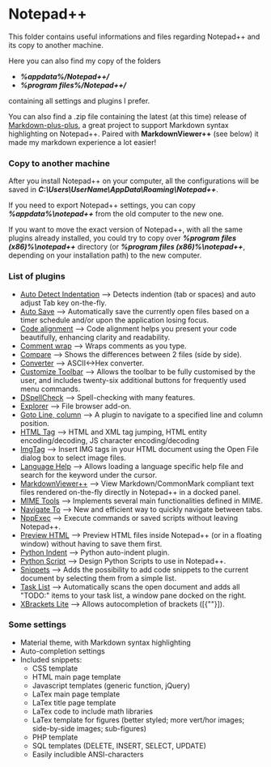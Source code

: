 # Notepad++

This folder contains useful informations and files regarding Notepad++ and its
copy to another machine.

Here you can also find my copy of the folders
- ***%appdata%/Notepad++/***
- ***%program files%/Notepad++/***

containing all settings and plugins I prefer.

You can also find a .zip file containing the latest (at this time) release of 
[Markdown-plus-plus](https://github.com/Edditoria/markdown-plus-plus), a great
project to support Markdown syntax highlighting on Notepad++. Paired with
 **MarkdownViewer++** (see below) it made my markdown experience a lot easier!

### Copy to another machine
After you install Notepad++ on your computer, all the configurations will be
 saved in ***C:\Users\UserName\AppData\Roaming\Notepad++***.

If you need to export Notepad++ settings, you can copy ***%appdata%\notepad++***
 from the old computer to the new one.

If you want to move the exact version of Notepad++, with all the same plugins
 already installed, you could try to copy over ***%program files (x86)%\notepad++***
directory (or ***%program files (x86)%\notepad++***, depending on your installation 
path) to the new computer.


### List of plugins
- [Auto Detect Indentation](https://github.com/Chocobo1/nppAutoDetectIndent) --> 
Detects indention (tab or spaces) and auto adjust Tab key on-the-fly.
- [Auto Save](https://github.com/francostellari/NppPlugins/tree/main/AutoSave) -->
Automatically save the currently open files based on a timer schedule and/or upon the application losing focus.
- [Code alignment](https://github.com/cpmcgrath/codealignment) -->
Code alignment helps you present your code beautifully, enhancing clarity and readability.
- [Comment wrap](https://sourceforge.net/projects/kered13-notepad-plugins/) -->
Wraps comments as you type.
- [Compare](https://github.com/pnedev/compare-plugin) -->
Shows the differences between 2 files (side by side).
- [Converter](https://github.com/npp-plugins/converter/) -->
ASCII<->Hex converter.
- [Customize Toolbar](https://sourceforge.net/projects/npp-customize) -->
Allows the toolbar to be fully customised by the user, and includes twenty-six additional buttons for frequently used menu commands.
- [DSpellCheck](https://github.com/Predelnik/DSpellCheck) -->
Spell-checking with many features.
- [Explorer](https://github.com/oviradoi/npp-explorer-plugin) -->
File browser add-on.
- [Goto Line, column](https://github.com/shriprem/Goto-Line-Col-NPP-Plugin) -->
A plugin to navigate to a specified line and column position.
- [HTML Tag](https://fossil.2of4.net/npp_htmltag/) -->
HTML and XML tag jumping, HTML entity encoding/decoding, JS character encoding/decoding
- [ImgTag](https://sourceforge.net/projects/imgtag/) -->
Insert IMG tags in your HTML document using the Open File dialog box to select image files.
- [Language Help](https://github.com/francostellari/NppPlugins/tree/main/LanguageHelp) -->
Allows loading a language specific help file and search for the keyword under the cursor.
- [MarkdownViewer++](https://nea.github.io/MarkdownViewerPlusPlus/) -->
View Markdown/CommonMark compliant text files rendered on-the-fly directly in Notepad++ in a docked panel.
- [MIME Tools](https://github.com/npp-plugins/mimetools) -->
Implements several main functionalities defined in MIME.
- [Navigate To]( https://github.com/young-developer/nppNavigateTo) -->
New and efficient way to quickly navigate between tabs.
- [NppExec](https://github.com/d0vgan/nppexec) -->
Execute commands or saved scripts without leaving Notepad++.
- [Preview HTML](https://fossil.2of4.net/npp_preview) -->
Preview HTML files inside Notepad++ (or in a floating window) without having to save them first.
- [Python Indent](https://sourceforge.net/projects/kered13-notepad-plugins/) -->
Python auto-indent plugin.
- [Python Script](https://github.com/bruderstein/PythonScript) -->
Design Python Scripts to use in Notepad++.
- [Snippets](https://www.fesevur.com/nppsnippets) -->
Adds the possibility to add code snippets to the current document by selecting them from a simple list.
- [Task List](https://code.google.com/p/npp-task-list/) -->
Automatically scans the open document and adds all "TODO:" items to your task list, a window pane docked on the right. 
- [XBrackets Lite](https://sourceforge.net/projects/npp-plugins/files/XBrackets%20Lite/) -->
Allows autocompletion of brackets ([{""}]).

### Some settings
- Material theme, with Markdown syntax highlighting
- Auto-completion settings
- Included snippets:
    - CSS template
    - HTML main page template
    - Javascript templates (generic function, jQuery)
    - LaTex main page template
    - LaTex title page template
    - LaTex code to include math libraries
    - LaTex template for figures (better styled; more vert/hor images; side-by-side images; sub-figures)
    - PHP template
    - SQL templates (DELETE, INSERT, SELECT, UPDATE)
    - Easily includible ANSI-characters